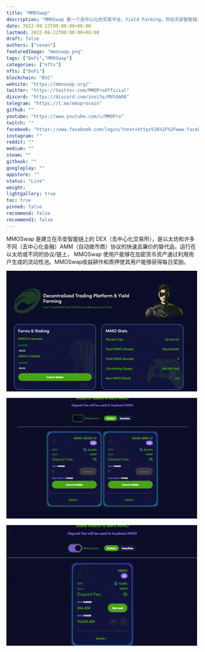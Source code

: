 ```yaml
---
title: "MMOSwap"
description: "MMOSwap 是一个去中心化的交易平台，Yield Farming，你在币安智能链上值得信赖的汽车做市商。"
date: 2022-08-22T00:00:00+08:00
lastmod: 2022-08-22T00:00:00+08:00
draft: false
authors: ["seven"]
featuredImage: "mmoswap.png"
tags: ["DeFi","MMOSwap"]
categories: ["nfts"]
nfts: ["DeFi"]
blockchain: "BSC"
website: "https://mmoswap.org/"
twitter: "https://twitter.com/MMOProOfficial"
discord: "https://discord.com/invite/MVh5AR8"
telegram: "https://t.me/mmoprocoin"
github: ""
youtube: "https://www.youtube.com/c/MMOPro"
twitch: ""
facebook: "https://www.facebook.com/login/?next=https%3A%2F%2Fwww.facebook.com%2FMMOProDotOrg"
instagram: ""
reddit: ""
medium: ""
steam: ""
gitbook: ""
googleplay: ""
appstore: ""
status: "Live"
weight: 
lightgallery: true
toc: true
pinned: false
recommend: false
recommend1: false
---
```

MMOSwap 是建立在币安智能链上的 DEX（去中心化交易所），是以太坊和许多不同（去中心化金融）AMM（自动做市商）协议的快速且廉价的替代品，运行在以太坊或不同的协议/链上， MMOSwap 使用户能够在加密货币资产通过利用用户生成的流动性池。MMOSwap收益耕作和质押使其用户能够获得每日奖励。

![1](1661149327114.jpg)

![2](1661149338389.jpg)

![3](1661149350241.jpg)